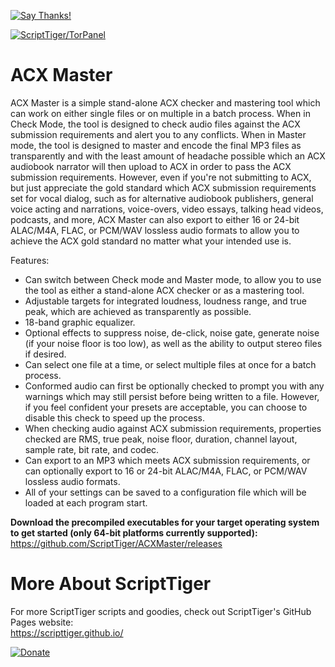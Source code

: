 [![Say Thanks!](https://img.shields.io/badge/Say%20Thanks-!-1EAEDB.svg)](https://docs.google.com/forms/d/e/1FAIpQLSfBEe5B_zo69OBk19l3hzvBmz3cOV6ol1ufjh0ER1q3-xd2Rg/viewform)

[![ScriptTiger/TorPanel](https://scripttiger.github.io/images/ACXMaster-Interface.png)](https://github.com/ScriptTiger/ACXMaster)

# ACX Master
ACX Master is a simple stand-alone ACX checker and mastering tool which can work on either single files or on multiple in a batch process. When in Check Mode, the tool is designed to check audio files against the ACX submission requirements and alert you to any conflicts. When in Master mode, the tool is designed to master and encode the final MP3 files as transparently and with the least amount of headache possible which an ACX audiobook narrator will then upload to ACX in order to pass the ACX submission requirements. However, even if you're not submitting to ACX, but just appreciate the gold standard which ACX submission requirements set for vocal dialog, such as for alternative audiobook publishers, general voice acting and narrations, voice-overs, video essays, talking head videos, podcasts, and more, ACX Master can also export to either 16 or 24-bit ALAC/M4A, FLAC, or PCM/WAV lossless audio formats to allow you to achieve the ACX gold standard no matter what your intended use is.

Features:  
- Can switch between Check mode and Master mode, to allow you to use the tool as either a stand-alone ACX checker or as a mastering tool.
- Adjustable targets for integrated loudness, loudness range, and true peak, which are achieved as transparently as possible.
- 18-band graphic equalizer.
- Optional effects to suppress noise, de-click, noise gate, generate noise (if your noise floor is too low), as well as the ability to output stereo files if desired.
- Can select one file at a time, or select multiple files at once for a batch process.
- Conformed audio can first be optionally checked to prompt you with any warnings which may still persist before being written to a file. However, if you feel confident your presets are acceptable, you can choose to disable this check to speed up the process.
- When checking audio against ACX submission requirements, properties checked are RMS, true peak, noise floor, duration, channel layout, sample rate, bit rate, and codec.
- Can export to an MP3 which meets ACX submission requirements, or can optionally export to 16 or 24-bit ALAC/M4A, FLAC, or PCM/WAV lossless audio formats.
- All of your settings can be saved to a configuration file which will be loaded at each program start.

**Download the precompiled executables for your target operating system to get started (only 64-bit platforms currently supported):**  
https://github.com/ScriptTiger/ACXMaster/releases

# More About ScriptTiger

For more ScriptTiger scripts and goodies, check out ScriptTiger's GitHub Pages website:  
https://scripttiger.github.io/

[![Donate](https://www.paypalobjects.com/en_US/i/btn/btn_donateCC_LG.gif)](https://www.paypal.com/cgi-bin/webscr?cmd=_s-xclick&hosted_button_id=MZ4FH4G5XHGZ4)
